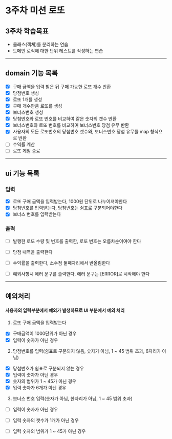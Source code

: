 # 3주차 미션 로또   
## 3주차 학습목표
 - 클래스(객체)를 분리하는 연습 
 - 도메인 로직에 대한 단위 테스트를 작성하는 연습

---
## domain 기능 목록
 - [x] 구매 금액을 입력 받은 뒤 구매 가능한 로또 개수 반환
 - [x] 당첨번호 생성
 - [x] 로또 1개를 생성
 - [x] 구매 개수만큼 로또를 생성
 - [x] 보너스번호 생성
 - [x] 당첨번호와 로또 번호를 비교하여 같은 숫자의 갯수 반환
 - [x] 보너스번호와 로또 번호를 비교하여 보너스번호 당첨 유무 반환
 - [x] 사용자의 모든 로또번호의 당첨번호 갯수와, 보너스번호 당첨 유무를 map 형식으로 반환
 - [ ] 수익률 계산
 - [ ] 로또 게임 종료

---

## ui 기능 목록

### 입력
- [x] 로또 구매 금액을 입력받는다, 1000원 단위로 나누어져야한다
- [x] 당첨번호를 입력받는다, 당첨번호는 쉼표로 구분되어야한다
- [x] 보너스 번호를 입력받는다

### 출력
- [ ] 발행한 로또 수량 및 번호를 출력한, 로또 번호는 오름차순이여야 한다
- [ ] 당첨 내역을 출력한다
- [ ] 수익률을 출력한다, 소수점 둘째자리에서 반올림한다
- [ ] 예외사항시 에러 문구를 출력한다, 에러 문구는 [ERROR]로 시작해야 한다


---
## 예외처리
#### 사용자의 입력부분에서 예외가 발생하므로 UI 부분에서 예외 처리
1. 로또 구매 금액을 입력받는다   
 - [x] 구매금액이 1000단위가 아닌 경우
 - [x] 입력이 숫자가 아닌 경우

2. 당첨번호를 입력(쉼표로 구분되지 않음, 숫자가 아님, 1 ~ 45 범위 초과, 6자리가 아님)
 - [x] 당첨번호가 쉼표로 구분되지 않는 경우
 - [x] 입력이 숫자가 아닌 경우
 - [x] 숫자의 범위가 1 ~ 45가 아닌 경우
 - [x] 입력 숫자가 6개가 아닌 경우

3. 보너스 번호 입력(숫자가 아님, 한자리가 아님, 1 ~ 45 범위 초과)
 - [ ] 입력이 숫자가 아닌 경우
 - [ ] 입력 숫자의 갯수가 1개가 아닌 경우
 - [ ] 입력 숫자의 범위가 1 ~ 45가 아닌 경우


